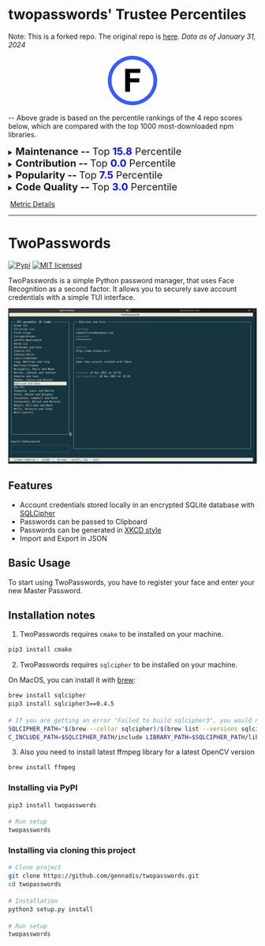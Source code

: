 # twopasswords' Trustee Percentiles

Note: This is a forked repo. The original repo is [here](https://github.com/gennadis/twopasswords).
*Data as of January 31, 2024*

<center><img src="./images/grade_f.svg" width="100px" height="100px"></center>

-- Above grade is based on the percentile rankings of the 4 repo scores below, which are compared with the top 1000 most-downloaded npm libraries.

<details>
<summary><span style="font-size: 20px;"><strong>Maintenance -- </strong>Top <strong><span style="color: blue;">15.8</span></strong> Percentile</summary>
<div>
<center><img src="./images/twopasswords/maintenance.png" width="400px" height="180px"></center><br>
Activity and involvement by this project’s maintainer(s). Maintainers could increase these metrics by extending documentation and being more responsive to community participation (especially issues and PRs).<br><br>
</div>
<div>
  <strong>Issues Maintenance:</strong> Top 0.0 Percentile
  <p>How efficiently issues are addressed: issues closed and comments on issues.</p>
</div>
<div>
  <strong>Community Documentation:</strong> Top 38.9 Percentile
  <p>Support for the community to participate: issue and PR templates, code of conduct, governance, etc.</p>
</div>
<div>
  <strong>Code Maintenance:</strong> Top 0.0 percentile
  <p>How efficiently code changes are addressed: commits and PRs closed, commit standards.</p>
</div>
<div>
  <strong>Maintainer History:</strong> Top 24.2 Percentile
  <p>Maintainer experience: maintainers' other projects.</p>
</div>
</details>


<details>
<summary><span style="font-size: 20px;"><strong>Contribution -- </strong>Top <strong><span style="color: blue;">0.0</span></strong> Percentile</summary>
<div>
<center><img src="./images/twopasswords/contribution.png" width="400px" height="180px"></center><br>
Activity and involvement by this project’s contributors. Fostering and encouraging more contribution and participation would increase these metrics.<br><br>
</div> 
<div>
  <strong>Code Contribution:</strong> Top 0.0 Percentile
  <p>Activity to add to the codebase: commits and PRs.</p>
</div>
<div>
  <strong>Contributor Participation:</strong> Top 0.0 Percentile
  <p>Activity in discussion and participation: number of contributors, comments made, quality of comments.</p>
</div>
<div>
  <strong>Contributor Growth:</strong> Top 0.0 Percentile
  <p>How the project is scaling in size: change in contributors, PRs.</p>
</div>
</details>


<details>
<summary><span style="font-size: 20px;"><strong>Popularity -- </strong>Top <strong><span style="color: blue;">7.5</span></strong> Percentile</summary>
<div>
<center><img src="./images/twopasswords/popularity.png" width="400px" height="180px"></center><br>
Activity and usage by this project’s consumers. Spreading this project to more users and maintaining it over time increases these metrics.<br><br>
</div>   
<div>
  <strong>Stars and Watches:</strong> Top 6.3 Percentile
  <p>How much consumers follow this project: stargazers, watchers.</p>
</div>
<div>
  <strong>Forks:</strong> Top 0.6 Percentile
  <p>How much developers fork this project.</p>
</div>
<div>
  <strong>Downstream Dependents:</strong> Top 22.7 Percentile
  <p>For projects producing packages and dependencies, how many downstream projects rely on them.</p>
</div>
<div>
  <strong>Project Maturity:</strong> Top 0.3 Percentile
  <p>Size and age of repo: lines of code, creation time, versions.</p>
</div>
</details>


<details>
<summary><span style="font-size: 20px;"><strong>Code Quality -- </strong>Top <strong><span style="color: blue;">3.0</span></strong> Percentile</summary>
<div>
<center><img src="./images/twopasswords/code_quality.png" width="400px" height="180px"></center><br>
Security and review of the project’s code. Contributors can increase these metrics by maintaining the dependencies and setting up automated testing and procedural reviews.<br><br>
</div>   
<div>
  <strong>Dependencies Health:</strong> Top 11.5 Percentile
  <p>Mitigation of dependency vulnerability risk: dependency versions, reported vulnerabilities.</p>
</div>
<div>
  <strong>Review Coverage:</strong> Top 0.2 Percentile
  <p>Scale of manual code reviews: contributors and reviewers per code portion, commit sizes.</p>
</div>
<div>
  <strong>Testing Quality:</strong> Top 0.0 Percentile
  <p>Scale of automated tests: workflow runs, check runs, code authors.</p>
</div>
</details>



​																				[Metric Details](https://github.com/Elijahzyp/twopasswords_TrustLabel/blob/branch_mcpc/MCPC%20Template%20Metric%20Details.md)



***



# TwoPasswords

[![Pypi](https://img.shields.io/pypi/v/pyvault.svg)](https://pypi.org/project/twopasswords)
[![MIT licensed](https://img.shields.io/badge/license-MIT-green.svg)](https://raw.githubusercontent.com/gennadis/twopasswords/main/LICENSE)

TwoPasswords is a simple Python password manager, that uses Face Recognition as a second factor.
It allows you to securely save account credentials with a simple TUI interface.

![Screenshot](Screenshot.png)


## Features
- Account credentials stored locally in an encrypted SQLite database with [SQLCipher](https://www.zetetic.net/sqlcipher/)
- Passwords can be passed to Clipboard
- Passwords can be generated in [XKCD style](https://xkcd.com/936/)
- Import and Export in JSON


## Basic Usage
To start using TwoPasswords, you have to register your face and enter your new Master Password.

## Installation notes
1. TwoPasswords requires `cmake` to be installed on your machine.
```bash
pip3 install cmake
```

2. TwoPasswords requires `sqlcipher` to be installed on your machine.

On MacOS, you can install it with [brew](https://brew.sh/):
```bash
brew install sqlcipher
pip3 install sqlcipher3==0.4.5

# If you are getting an error "Failed to build sqlcipher3", you would need to fix the build flags:
SQLCIPHER_PATH="$(brew --cellar sqlcipher)/$(brew list --versions sqlcipher | tr ' ' '\n' | tail -1)"
C_INCLUDE_PATH=$SQLCIPHER_PATH/include LIBRARY_PATH=$SQLCIPHER_PATH/lib pip3 install sqlcipher3==0.4.5
```

3. Also you need to install latest ffmpeg library for a latest OpenCV version
```bash
brew install ffmpeg
```


### Installing via PyPI

```bash
pip3 install twopasswords

# Run setup
twopasswords
```

### Installing via cloning this project

```bash
# Clone project
git clone https://github.com/gennadis/twopasswords.git 
cd twopasswords

# Installation
python3 setup.py install

# Run setup
twopasswords
```
